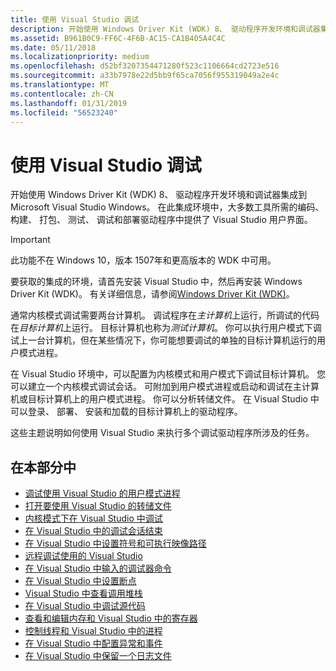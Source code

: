 ```yaml
---
title: 使用 Visual Studio 调试
description: 开始使用 Windows Driver Kit (WDK) 8、 驱动程序开发环境和调试器集成到 Microsoft Visual Studio Windows。
ms.assetid: B961B0C9-FF6C-4F6B-AC15-CA1B405A4C4C
ms.date: 05/11/2018
ms.localizationpriority: medium
ms.openlocfilehash: d52bf3207354471280f523c1106664cd2723e516
ms.sourcegitcommit: a33b7978e22d5bb9f65ca7056f955319049a2e4c
ms.translationtype: MT
ms.contentlocale: zh-CN
ms.lasthandoff: 01/31/2019
ms.locfileid: "56523240"
---
```

# <a name="debugging-using-visual-studio"></a>使用 Visual Studio 调试

开始使用 Windows Driver Kit (WDK) 8、 驱动程序开发环境和调试器集成到 Microsoft Visual Studio Windows。 在此集成环境中，大多数工具所需的编码、 构建、 打包、 测试、 调试和部署驱动程序中提供了 Visual Studio 用户界面。

> [!IMPORTANT]
> 此功能不在 Windows 10，版本 1507年和更高版本的 WDK 中可用。
>
 
要获取的集成的环境，请首先安装 Visual Studio 中，然后再安装 Windows Driver Kit (WDK)。 有关详细信息，请参阅[Windows Driver Kit (WDK)](https://go.microsoft.com/fwlink/p?linkid=391063)。

通常内核模式调试需要两台计算机。 调试程序在*主计算机*上运行，所调试的代码在*目标计算机*上运行。 目标计算机也称为*测试计算机*。 你可以执行用户模式下调试上一台计算机，但在某些情况下，你可能想要调试的单独的目标计算机运行的用户模式进程。

在 Visual Studio 环境中，可以配置为内核模式和用户模式下调试目标计算机。 您可以建立一个内核模式调试会话。 可附加到用户模式进程或启动和调试在主计算机或目标计算机上的用户模式进程。 你可以分析转储文件。 在 Visual Studio 中可以登录、 部署、 安装和加载的目标计算机上的驱动程序。

这些主题说明如何使用 Visual Studio 来执行多个调试驱动程序所涉及的任务。

## <a name="span-idinthissectionspanin-this-section"></a><span id="in_this_section"></span>在本部分中


-   [调试使用 Visual Studio 的用户模式进程](debugging-a-user-mode-process-using-visual-studio.md)
-   [打开要使用 Visual Studio 的转储文件](opening-a-crash-dump-file-using-visual-studio.md)
-   [内核模式下在 Visual Studio 中调试](performing-kernel-mode-debugging-using-visual-studio.md)
-   [在 Visual Studio 中的调试会话结束](ending-a-debugging-session-in-visual-studio.md)
-   [在 Visual Studio 中设置符号和可执行映像路径](setting-symbol-and-source-paths-in-visual-studio.md)
-   [远程调试使用的 Visual Studio](remote-debugging-using-visual-studio.md)
-   [在 Visual Studio 中输入的调试器命令](entering-debugger-commands-in-visual-studio.md)
-   [在 Visual Studio 中设置断点](setting-breakpoints-in-visual-studio.md)
-   [Visual Studio 中查看调用堆栈](viewing-the-call-stack-in-visual-studio.md)
-   [在 Visual Studio 中调试源代码](viewing-source-and-assembly-code-in-visual-studio.md)
-   [查看和编辑内存和 Visual Studio 中的寄存器](viewing-memory--variables--and-registers-in-visual-studio.md)
-   [控制线程和 Visual Studio 中的进程](viewing-threads-and-processes-in-visual-studio.md)
-   [在 Visual Studio 中配置异常和事件](configuring-exceptions-and-events-in-visual-studio.md)
-   [在 Visual Studio 中保留一个日志文件](keeping-a-log-file-in-visual-studio.md)

 

 





